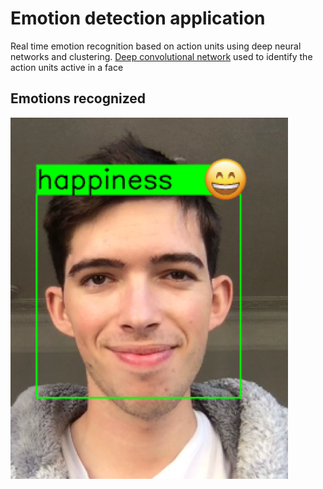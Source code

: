 # Emotion detection application
Real time emotion recognition based on action units using deep neural networks and clustering. 
[Deep convolutional network](https://mega.nz/#!9wYUFQra!UJ6tMEUWOe917BE-YpCIYAISnTGf8RfXhFLwdsmzeCE) used to identify the action units active in a face

## Emotions recognized
![happiness](https://raw.githubusercontent.com/pablolluchr/emotion-detection-app/master/preview/happiness.png)

